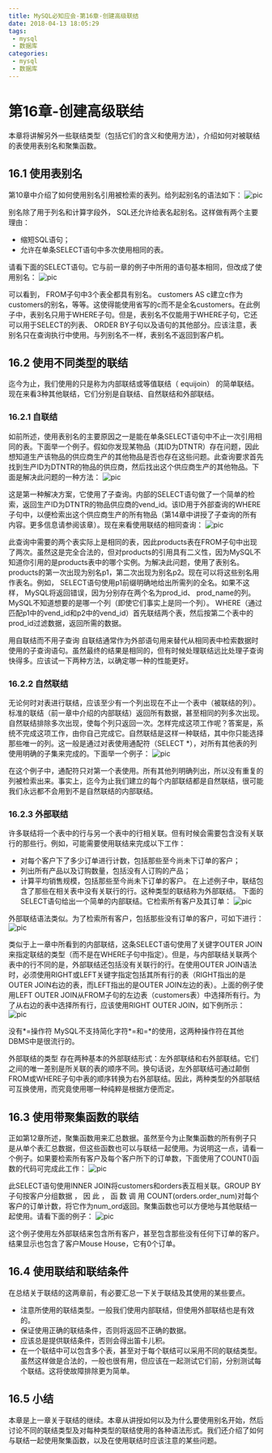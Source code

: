 ```yaml
---
title: MySQL必知应会-第16章-创建高级联结
date: 2018-04-13 18:05:29
tags:
 - mysql
 - 数据库
categories:
 - mysql
 - 数据库
---
```


# 第16章-创建高级联结
本章将讲解另外一些联结类型（包括它们的含义和使用方法），介绍如何对被联结的表使用表别名和聚集函数。

## 16.1 使用表别名
第10章中介绍了如何使用别名引用被检索的表列。给列起别名的语法如下：
![pic](MySQL必知应会-第16章-创建高级联结/Snipaste_2018-04-14_10-51-41.png)

别名除了用于列名和计算字段外， SQL还允许给表名起别名。这样做有两个主要理由：
- 缩短SQL语句；
- 允许在单条SELECT语句中多次使用相同的表。

请看下面的SELECT语句。它与前一章的例子中所用的语句基本相同，但改成了使用别名：
![pic](MySQL必知应会-第16章-创建高级联结/Snipaste_2018-04-14_10-54-44.png)

可以看到， FROM子句中3个表全都具有别名。 customers AS c建立c作为customers的别名，等等。这使得能使用省写的c而不是全名customers。在此例子中，表别名只用于WHERE子句。但是，表别名不仅能用于WHERE子句，它还可以用于SELECT的列表、 ORDER BY子句以及语句的其他部分。应该注意，表别名只在查询执行中使用。与列别名不一样，表别名不返回到客户机。

## 16.2 使用不同类型的联结
迄今为止，我们使用的只是称为内部联结或等值联结（ equijoin） 的简单联结。现在来看3种其他联结，它们分别是自联结、自然联结和外部联结。

### 16.2.1 自联结
如前所述，使用表别名的主要原因之一是能在单条SELECT语句中不止一次引用相同的表。下面举一个例子。假如你发现某物品（其ID为DTNTR）存在问题，因此想知道生产该物品的供应商生产的其他物品是否也存在这些问题。此查询要求首先找到生产ID为DTNTR的物品的供应商，然后找出这个供应商生产的其他物品。下面是解决此问题的一种方法：
![pic](MySQL必知应会-第16章-创建高级联结/Snipaste_2018-04-14_10-58-21.png)

这是第一种解决方案，它使用了子查询。内部的SELECT语句做了一个简单的检索，返回生产ID为DTNTR的物品供应商的vend_id。该ID用于外部查询的WHERE子句中，以便检索出这个供应商生产的所有物品（第14章中讲授了子查询的所有内容。更多信息请参阅该章）。现在来看使用联结的相同查询：
![pic](MySQL必知应会-第16章-创建高级联结/Snipaste_2018-04-14_11-00-27.png)

此查询中需要的两个表实际上是相同的表，因此products表在FROM子句中出现了两次。虽然这是完全合法的，但对products的引用具有二义性，因为MySQL不知道你引用的是products表中的哪个实例。为解决此问题，使用了表别名。 products的第一次出现为别名p1，第二次出现为别名p2。现在可以将这些别名用作表名。例如， SELECT语句使用p1前缀明确地给出所需列的全名。如果不这样， MySQL将返回错误，因为分别存在两个名为prod_id、 prod_name的列。 MySQL不知道想要的是哪一个列（即使它们事实上是同一个列）。 WHERE（通过匹配p1中的vend_id和p2中的vend_id）首先联结两个表，然后按第二个表中的prod_id过滤数据，返回所需的数据。

用自联结而不用子查询 自联结通常作为外部语句用来替代从相同表中检索数据时使用的子查询语句。虽然最终的结果是相同的，但有时候处理联结远比处理子查询快得多。应该试一下两种方法，以确定哪一种的性能更好。

### 16.2.2 自然联结
无论何时对表进行联结，应该至少有一个列出现在不止一个表中（被联结的列）。标准的联结（前一章中介绍的内部联结）返回所有数据，甚至相同的列多次出现。 自然联结排除多次出现，使每个列只返回一次。怎样完成这项工作呢？答案是，系统不完成这项工作，由你自己完成它。自然联结是这样一种联结，其中你只能选择那些唯一的列。这一般是通过对表使用通配符（SELECT \*），对所有其他表的列使用明确的子集来完成的。下面举一个例子：
![pic](MySQL必知应会-第16章-创建高级联结/Snipaste_2018-04-14_11-06-38.png)

在这个例子中，通配符只对第一个表使用。所有其他列明确列出，所以没有重复的列被检索出来。事实上，迄今为止我们建立的每个内部联结都是自然联结，很可能我们永远都不会用到不是自然联结的内部联结。

### 16.2.3 外部联结
许多联结将一个表中的行与另一个表中的行相关联。但有时候会需要包含没有关联行的那些行。例如，可能需要使用联结来完成以下工作：
- 对每个客户下了多少订单进行计数，包括那些至今尚未下订单的客户；
- 列出所有产品以及订购数量，包括没有人订购的产品；
- 计算平均销售规模，包括那些至今尚未下订单的客户。
在上述例子中，联结包含了那些在相关表中没有关联行的行。这种类型的联结称为外部联结。
下面的SELECT语句给出一个简单的内部联结。它检索所有客户及其订单：
![pic](MySQL必知应会-第16章-创建高级联结/Snipaste_2018-04-14_11-11-13.png)

外部联结语法类似。为了检索所有客户，包括那些没有订单的客户，可如下进行：
![pic](MySQL必知应会-第16章-创建高级联结/Snipaste_2018-04-14_11-11-58.png)

类似于上一章中所看到的内部联结，这条SELECT语句使用了关键字OUTER JOIN来指定联结的类型（而不是在WHERE子句中指定）。但是，与内部联结关联两个表中的行不同的是，外部联结还包括没有关联行的行。在使用OUTER JOIN语法时，必须使用RIGHT或LEFT关键字指定包括其所有行的表（RIGHT指出的是OUTER JOIN右边的表，而LEFT指出的是OUTER JOIN左边的表）。上面的例子使用LEFT OUTER JOIN从FROM子句的左边表（customers表）中选择所有行。为了从右边的表中选择所有行，应该使用RIGHT OUTER JOIN，如下例所示：
![pic](MySQL必知应会-第16章-创建高级联结/Snipaste_2018-04-14_11-14-00.png)

没有\*=操作符 MySQL不支持简化字符\*=和=\*的使用，这两种操作符在其他DBMS中是很流行的。

外部联结的类型 存在两种基本的外部联结形式：左外部联结和右外部联结。它们之间的唯一差别是所关联的表的顺序不同。换句话说，左外部联结可通过颠倒FROM或WHERE子句中表的顺序转换为右外部联结。因此，两种类型的外部联结可互换使用，而究竟使用哪一种纯粹是根据方便而定。

## 16.3 使用带聚集函数的联结
正如第12章所述，聚集函数用来汇总数据。虽然至今为止聚集函数的所有例子只是从单个表汇总数据，但这些函数也可以与联结一起使用。为说明这一点，请看一个例子。如果要检索所有客户及每个客户所下的订单数，下面使用了COUNT()函数的代码可完成此工作：
![pic](MySQL必知应会-第16章-创建高级联结/Snipaste_2018-04-14_11-19-14.png)

此SELECT语句使用INNER JOIN将customers和orders表互相关联。GROUP BY子句按客户分组数据 ， 因 此 ， 函 数 调 用 COUNT(orders.order_num)对每个客户的订单计数，将它作为num_ord返回。聚集函数也可以方便地与其他联结一起使用。请看下面的例子：
![pic](MySQL必知应会-第16章-创建高级联结/Snipaste_2018-04-14_11-20-28.png)

这个例子使用左外部联结来包含所有客户，甚至包含那些没有任何下订单的客户。结果显示也包含了客户Mouse House，它有0个订单。

## 16.4 使用联结和联结条件
在总结关于联结的这两章前，有必要汇总一下关于联结及其使用的某些要点。
- 注意所使用的联结类型。一般我们使用内部联结，但使用外部联结也是有效的。
- 保证使用正确的联结条件，否则将返回不正确的数据。
- 应该总是提供联结条件，否则会得出笛卡儿积。
- 在一个联结中可以包含多个表，甚至对于每个联结可以采用不同的联结类型。虽然这样做是合法的，一般也很有用，但应该在一起测试它们前，分别测试每个联结。这将使故障排除更为简单。

## 16.5 小结
本章是上一章关于联结的继续。本章从讲授如何以及为什么要使用别名开始，然后讨论不同的联结类型及对每种类型的联结使用的各种语法形式。我们还介绍了如何与联结一起使用聚集函数，以及在使用联结时应该注意的某些问题。
